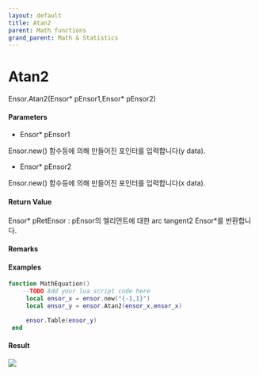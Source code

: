 ```yaml
---
layout: default
title: Atan2
parent: Math functions
grand_parent: Math & Statistics
---
```


# Atan2

Ensor.Atan2\(Ensor\* pEnsor1,Ensor\* pEnsor2\)

#### Parameters

* Ensor\* pEnsor1

Ensor.new\(\) 함수등에 의해 만들어진 포인터를 입력합니다\(y data\).

* Ensor\* pEnsor2

Ensor.new\(\) 함수등에 의해 만들어진 포인터를 입력합니다\(x data\).

#### Return Value

Ensor\* pRetEnsor : pEnsor의 엘리먼트에 대한 arc tangent2 Ensor\*를 반환합니다.

#### Remarks

#### Examples

```lua
function MathEquation()
    --TODO Add your lua script code here
     local ensor_x = ensor.new("{-1,1}")
     local ensor_y = ensor.Atan2(ensor_x,ensor_x)

     ensor.Table(ensor_y)
 end
```

#### Result

![](/MathAPI/Atan2Result.png)

